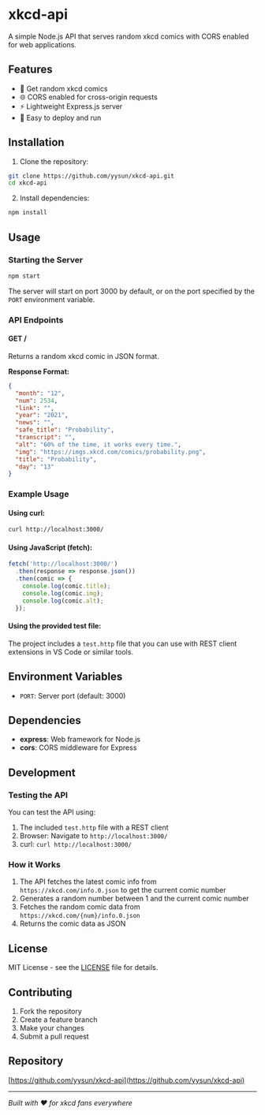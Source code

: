 # xkcd-api

A simple Node.js API that serves random xkcd comics with CORS enabled for web applications.

## Features

- 🎲 Get random xkcd comics
- 🌐 CORS enabled for cross-origin requests
- ⚡ Lightweight Express.js server
- 🚀 Easy to deploy and run

## Installation

1. Clone the repository:
```bash
git clone https://github.com/yysun/xkcd-api.git
cd xkcd-api
```

2. Install dependencies:
```bash
npm install
```

## Usage

### Starting the Server

```bash
npm start
```

The server will start on port 3000 by default, or on the port specified by the `PORT` environment variable.

### API Endpoints

#### GET /

Returns a random xkcd comic in JSON format.

**Response Format:**
```json
{
  "month": "12",
  "num": 2534,
  "link": "",
  "year": "2021",
  "news": "",
  "safe_title": "Probability",
  "transcript": "",
  "alt": "60% of the time, it works every time.",
  "img": "https://imgs.xkcd.com/comics/probability.png",
  "title": "Probability",
  "day": "13"
}
```

### Example Usage

#### Using curl:
```bash
curl http://localhost:3000/
```

#### Using JavaScript (fetch):
```javascript
fetch('http://localhost:3000/')
  .then(response => response.json())
  .then(comic => {
    console.log(comic.title);
    console.log(comic.img);
    console.log(comic.alt);
  });
```

#### Using the provided test file:
The project includes a `test.http` file that you can use with REST client extensions in VS Code or similar tools.

## Environment Variables

- `PORT`: Server port (default: 3000)

## Dependencies

- **express**: Web framework for Node.js
- **cors**: CORS middleware for Express

## Development

### Testing the API

You can test the API using:

1. The included `test.http` file with a REST client
2. Browser: Navigate to `http://localhost:3000/`
3. curl: `curl http://localhost:3000/`

### How it Works

1. The API fetches the latest comic info from `https://xkcd.com/info.0.json` to get the current comic number
2. Generates a random number between 1 and the current comic number
3. Fetches the random comic data from `https://xkcd.com/{num}/info.0.json`
4. Returns the comic data as JSON

## License

MIT License - see the [LICENSE](LICENSE) file for details.

## Contributing

1. Fork the repository
2. Create a feature branch
3. Make your changes
4. Submit a pull request

## Repository

[https://github.com/yysun/xkcd-api](https://github.com/yysun/xkcd-api)

---

*Built with ❤️ for xkcd fans everywhere*